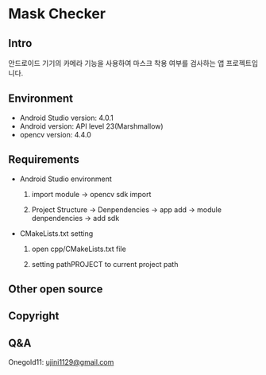 Mask Checker
============

Intro
------
안드로이드 기기의 카메라 기능을 사용하여 마스크 착용 여부를 검사하는 앱 프로젝트입니다.

Environment
------------
+ Android Studio version: 4.0.1
+ Android version: API level 23(Marshmallow)
+ opencv version: 4.4.0

Requirements
------------
+ Android Studio environment
  1. import module -> opencv sdk import

  2. Project Structure -> Denpendencies -> app add -> module denpendencies -> add sdk
+ CMakeLists.txt setting
  1. open cpp/CMakeLists.txt file

  2. setting pathPROJECT to current project path

Other open source
-----------------

Copyright
---------

Q&A
---
Onegold11: ujini1129@gmail.com
